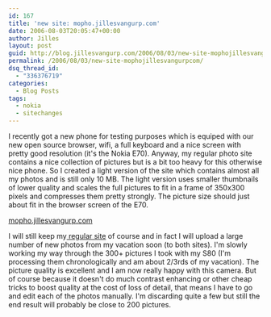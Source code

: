 ```yaml
---
id: 167
title: 'new site: mopho.jillesvangurp.com'
date: 2006-08-03T20:05:47+00:00
author: Jilles
layout: post
guid: http://blog.jillesvangurp.com/2006/08/03/new-site-mophojillesvangurpcom/
permalink: /2006/08/03/new-site-mophojillesvangurpcom/
dsq_thread_id:
  - "336376719"
categories:
  - Blog Posts
tags:
  - nokia
  - sitechanges
---
```

I recently got a new phone for testing purposes which is equiped with our new open source browser, wifi, a full keyboard and a nice screen with pretty good resolution (it's the Nokia E70). Anyway, my regular photo site contains a nice collection of pictures but is a bit too heavy for this otherwise nice phone. So I created a light version of the site which contains almost all my photos and is still only 10 MB. The light version uses smaller thumbnails of lower quality and scales the full pictures to fit in a frame of 350x300 pixels and compresses them pretty strongly. The picture size should just about fit in the browser screen of the E70.

<a title="My mobile photo album" href="http://mopho.jillesvangurp.com">mopho.jillesvangurp.com</a>

I will still keep my<a href="http://photos.jillesvangurp.com"> regular site</a> of course and in fact I will upload a large number of new photos from my vacation soon (to both sites). I'm slowly working my way through the 300+ pictures I took with my S80 (I'm processing them chronologically and am about 2/3rds of my vacation). The picture quality is excellent and I am now really happy with this camera. But of course because it doesn't do much contrast enhancing or other cheap tricks to boost quality at the cost of loss of detail, that means I have to go and edit each of the photos manually. I'm discarding quite a few but still the end result will probably be close to 200 pictures.